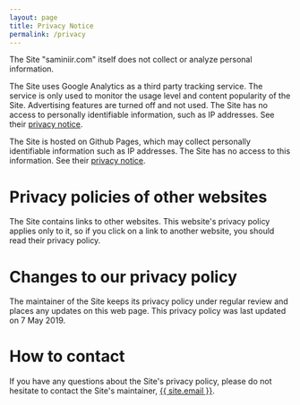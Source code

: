 ```yaml
---
layout: page
title: Privacy Notice
permalink: /privacy
---
```



The Site "saminiir.com" itself does not collect or analyze personal information.

The Site uses Google Analytics as a third party tracking service. The service is only used to monitor the usage level and content popularity of the Site. Advertising features are turned off and not used. The Site has no access to personally identifiable information, such as IP addresses. See their [privacy notice](https://policies.google.com/privacy).

The Site is hosted on Github Pages, which may collect personally identifiable information such as IP addresses. The Site has no access to this information. See their [privacy notice](https://help.github.com/en/articles/github-privacy-statement#github-pages).

# Privacy policies of other websites

The Site contains links to other websites. This website's privacy policy applies only to it, so if you click on a link to another website, you should read their privacy policy.

# Changes to our privacy policy

The maintainer of the Site keeps its privacy policy under regular review and places any updates on this web page. This privacy policy was last updated on 7 May 2019.

# How to contact 

If you have any questions about the Site's privacy policy, please do not hesitate to contact the Site's maintainer, <a href="mailto:{{ site.email }}">{{ site.email }}</a>.
